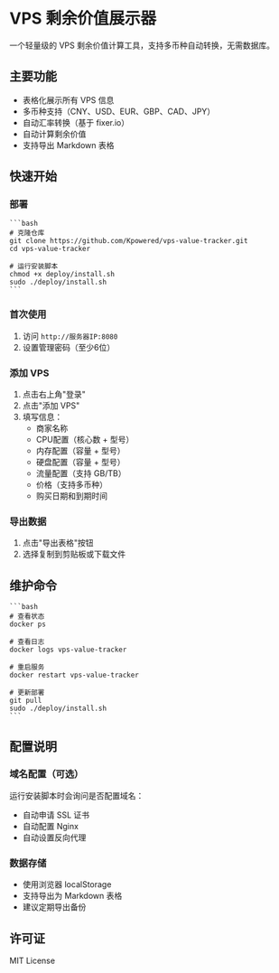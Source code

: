 # VPS 剩余价值展示器

一个轻量级的 VPS 剩余价值计算工具，支持多币种自动转换，无需数据库。

## 主要功能

- 表格化展示所有 VPS 信息
- 多币种支持（CNY、USD、EUR、GBP、CAD、JPY）
- 自动汇率转换（基于 fixer.io）
- 自动计算剩余价值
- 支持导出 Markdown 表格


## 快速开始

### 部署

    ```bash
    # 克隆仓库
    git clone https://github.com/Kpowered/vps-value-tracker.git
    cd vps-value-tracker

    # 运行安装脚本
    chmod +x deploy/install.sh
    sudo ./deploy/install.sh
    ```

### 首次使用
1. 访问 `http://服务器IP:8080`
2. 设置管理密码（至少6位）

### 添加 VPS
1. 点击右上角"登录"
2. 点击"添加 VPS"
3. 填写信息：
   - 商家名称
   - CPU配置（核心数 + 型号）
   - 内存配置（容量 + 型号）
   - 硬盘配置（容量 + 型号）
   - 流量配置（支持 GB/TB）
   - 价格（支持多币种）
   - 购买日期和到期时间

### 导出数据
1. 点击"导出表格"按钮
2. 选择复制到剪贴板或下载文件

## 维护命令

    ```bash
    # 查看状态
    docker ps

    # 查看日志
    docker logs vps-value-tracker

    # 重启服务
    docker restart vps-value-tracker

    # 更新部署
    git pull
    sudo ./deploy/install.sh
    ```

## 配置说明

### 域名配置（可选）
运行安装脚本时会询问是否配置域名：
- 自动申请 SSL 证书
- 自动配置 Nginx
- 自动设置反向代理

### 数据存储
- 使用浏览器 localStorage
- 支持导出为 Markdown 表格
- 建议定期导出备份


## 许可证

MIT License